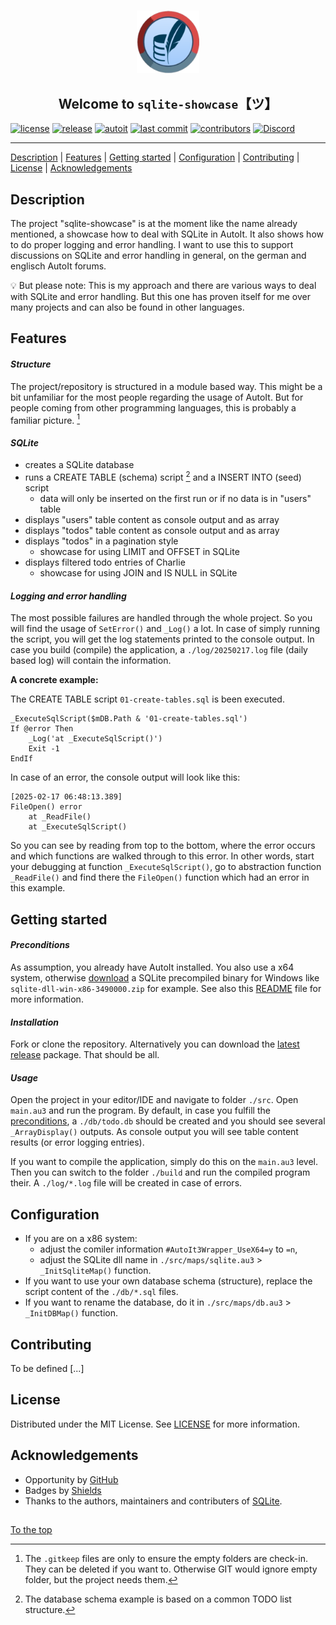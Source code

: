#####

<p align="center">
    <img src="assets/images/logo.png" width="100" />
    <h2 align="center">Welcome to <code>sqlite-showcase</code>【ツ】</h2>
</p>

[![license](https://img.shields.io/badge/license-MIT-indianred.svg?style=flat-square&logo=spdx&logoColor=white)](https://github.com/sven-seyfert/sqlite-showcase/blob/main/LICENSE.md)
[![release](https://img.shields.io/github/release/sven-seyfert/sqlite-showcase.svg?color=slateblue&style=flat-square&logo=github)](https://github.com/sven-seyfert/sqlite-showcase/releases/latest)
[![autoit](https://img.shields.io/badge/lang-AutoIt-lightskyblue.svg?style=flat-square&logo=autodesk&logoColor=white)]()
[![last commit](https://img.shields.io/github/last-commit/sven-seyfert/sqlite-showcase.svg?color=darkgoldenrod&style=flat-square&logo=github)](https://github.com/sven-seyfert/sqlite-showcase/commits/main)
[![contributors](https://img.shields.io/github/contributors/sven-seyfert/sqlite-showcase.svg?color=darkolivegreen&style=flat-square&logo=github)](https://github.com/sven-seyfert/sqlite-showcase/graphs/contributors)
[![Discord](https://img.shields.io/badge/Discord-AutoIt_Community_Projects-%235865F2.svg?style=flat-square&logo=discord&logoColor=white)](https://discord.gg/5DWTpZK3QN)

---

[Description](#description) | [Features](#features) | [Getting started](#getting-started) | [Configuration](#configuration) | [Contributing](#contributing) | [License](#license) | [Acknowledgements](#acknowledgements)

## Description

The project "sqlite-showcase" is at the moment like the name already mentioned, a showcase how to deal with SQLite in AutoIt. It also shows how to do proper logging and error handling. I want to use this to support discussions on SQLite and error handling in general, on the german and englisch AutoIt forums.

💡 But please note: This is my approach and there are various ways to deal with SQLite and error handling. But this one has proven itself for me over many projects and can also be found in other languages.

## Features

#### *Structure*

The project/repository is structured in a module based way. This might be a bit unfamiliar for the most people regarding the usage of AutoIt. But for people coming from other programming languages, this is probably a familiar picture. [^1]

[^1]: The `.gitkeep` files are only to ensure the empty folders are check-in. They can be deleted if you want to. Otherwise GIT would ignore empty folder, but the project needs them.

#### *SQLite*

- creates a SQLite database
- runs a CREATE TABLE (schema) script [^2] and a INSERT INTO (seed) script
  - data will only be inserted on the first run or if no data is in "users" table
- displays "users" table content as console output and as array
- displays "todos" table content as console output and as array
- displays "todos" in a pagination style
  - showcase for using LIMIT and OFFSET in SQLite
- displays filtered todo entries of Charlie
  - showcase for using JOIN and IS NULL in SQLite

[^2]: The database schema example is based on a common TODO list structure.

#### *Logging and error handling*

The most possible failures are handled through the whole project. So you will find the usage of `SetError()` and `_Log()` a lot. In case of simply running the script, you will get the log statements printed to the console output. In case you build (compile) the application, a `./log/20250217.log` file (daily based log) will contain the information.

**A concrete example:**

The CREATE TABLE script `01-create-tables.sql` is been executed.

``` autoit
_ExecuteSqlScript($mDB.Path & '01-create-tables.sql')
If @error Then
    _Log('at _ExecuteSqlScript()')
    Exit -1
EndIf
```

In case of an error, the console output will look like this:

``` log
[2025-02-17 06:48:13.389]
FileOpen() error
	at _ReadFile()
	at _ExecuteSqlScript()
```

So you can see by reading from top to the bottom, where the error occurs and which functions are walked through to this error. In other words, start your debugging at function `_ExecuteSqlScript()`, go to abstraction function `_ReadFile()` and find there the `FileOpen()` function which had an error in this example.

## Getting started

#### *Preconditions*

As assumption, you already have AutoIt installed. You also use a x64 system, otherwise [download](https://www.sqlite.org/download.html) a SQLite precompiled binary for Windows like `sqlite-dll-win-x86-3490000.zip` for example. See also this [README](https://github.com/sven-seyfert/sqlite-showcase/blob/main/lib/sqlite/README.md) file for more information.

#### *Installation*

Fork or clone the repository. Alternatively you can download the [latest release](https://github.com/sven-seyfert/sqlite-showcase/releases/latest) package. That should be all.

#### *Usage*

Open the project in your editor/IDE and navigate to folder `./src`. Open `main.au3` and run the program. By default, in case you fulfill the [preconditions](#preconditions), a `./db/todo.db` should be created and you should see several `_ArrayDisplay()` outputs. As console output you will see table content results (or error logging entries).

If you want to compile the application, simply do this on the `main.au3` level. Then you can switch to the folder `./build` and run the compiled program their. A `./log/*.log` file will be created in case of errors.

## Configuration

- If you are on a x86 system:
  - adjust the comiler information `#AutoIt3Wrapper_UseX64=y` to `=n`,
  - adjust the SQLite dll name in `./src/maps/sqlite.au3` > `_InitSqliteMap()` function.
- If you want to use your own database schema (structure), replace the script content of the `./db/*.sql` files.
- If you want to rename the database, do it in `./src/maps/db.au3` > `_InitDBMap()` function.

## Contributing

To be defined [...]

## License

Distributed under the MIT License. See [LICENSE](https://github.com/sven-seyfert/sqlite-showcase/blob/main/LICENSE.md) for more information.

## Acknowledgements

- Opportunity by [GitHub](https://github.com)
- Badges by [Shields](https://shields.io)
- Thanks to the authors, maintainers and contributers of [SQLite](https://www.sqlite.org/copyright.html).

##

[To the top](#)
